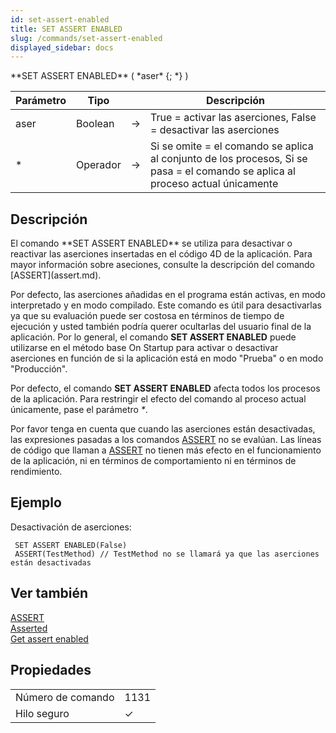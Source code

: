 ```yaml
---
id: set-assert-enabled
title: SET ASSERT ENABLED
slug: /commands/set-assert-enabled
displayed_sidebar: docs
---
```


<!--REF #_command_.SET ASSERT ENABLED.Syntax-->**SET ASSERT ENABLED** ( *aser* {; *} )<!-- END REF-->
<!--REF #_command_.SET ASSERT ENABLED.Params-->
| Parámetro | Tipo |  | Descripción |
| --- | --- | --- | --- |
| aser | Boolean | &#8594;  | True = activar las aserciones, False = desactivar las aserciones |
| * | Operador | &#8594;  | Si se omite = el comando se aplica al conjunto de los procesos, Si se pasa = el comando se aplica al proceso actual únicamente |

<!-- END REF-->

## Descripción 

<!--REF #_command_.SET ASSERT ENABLED.Summary-->El comando **SET ASSERT ENABLED** se utiliza para desactivar o reactivar las aserciones insertadas en el código 4D de la aplicación.<!-- END REF--> Para mayor información sobre aseciones, consulte la descripción del comando [ASSERT](assert.md). 

Por defecto, las aserciones añadidas en el programa están activas, en modo interpretado y en modo compilado. Este comando es útil para desactivarlas ya que su evaluación puede ser costosa en términos de tiempo de ejecución y usted también podría querer ocultarlas del usuario final de la aplicación. Por lo general, el comando **SET ASSERT ENABLED** puede utilizarse en el método base On Startup para activar o desactivar aserciones en función de si la aplicación está en modo "Prueba" o en modo "Producción". 

Por defecto, el comando **SET ASSERT ENABLED** afecta todos los procesos de la aplicación. Para restringir el efecto del comando al proceso actual únicamente, pase el parámetro *\**.

Por favor tenga en cuenta que cuando las aserciones están desactivadas, las expresiones pasadas a los comandos [ASSERT](assert.md) no se evalúan. Las líneas de código que llaman a [ASSERT](assert.md) no tienen más efecto en el funcionamiento de la aplicación, ni en términos de comportamiento ni en términos de rendimiento. 

## Ejemplo 

Desactivación de aserciones:

```4d
 SET ASSERT ENABLED(False)
 ASSERT(TestMethod) // TestMethod no se llamará ya que las aserciones están desactivadas
```

## Ver también 

[ASSERT](assert.md)  
[Asserted](asserted.md)  
[Get assert enabled](get-assert-enabled.md)  

## Propiedades

|  |  |
| --- | --- |
| Número de comando | 1131 |
| Hilo seguro | &check; |


